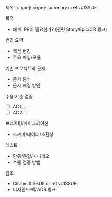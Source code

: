 제목: <type(scope): summary> refs #ISSUE

목적

- 왜 이 PR이 필요한가? (관련 Story/Epic/CR 링크)

변경 요약

- 핵심 변경
- 주요 파일/모듈

기존 프로젝트의 문제 
- 문제 분석
- 문제 해결 방안

수용 기준 검증

- [ ] AC1: ...
- [ ] AC2: ...

브레이킹/마이그레이션

- 스키마/데이터/호환성

테스트

- 단위/통합/시나리오
- 수동 검증 방법

참조

- Closes #ISSUE or refs #ISSUE
- 디자인/스펙/ADR 링크
